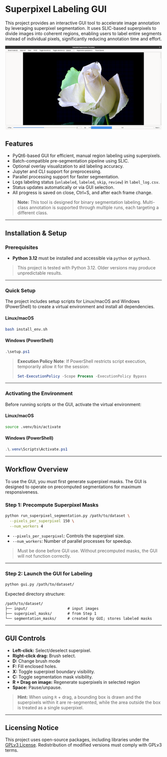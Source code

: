 # Superpixel Labeling GUI

This project provides an interactive GUI tool to accelerate image annotation by leveraging superpixel segmentation. It uses SLIC-based superpixels to divide images into coherent regions, enabling users to label entire segments instead of individual pixels, significantly reducing annotation time and effort.

![Superpixel GUI Screenshot](screenshot.png)

## Features

- PyQt6-based GUI for efficient, manual region labeling using superpixels.
- Batch-compatible pre-segmentation pipeline using SLIC.
- Optional overlay visualization to aid labeling accuracy.
- Jupyter and CLI support for preprocessing.
- Parallel processing support for faster segmentation.
- Logs labeling status (`unlabeled`, `labeled`, `skip`, `review`) in `label_log.csv`.  
- Status updates automatically or via GUI selection.  
- All progress is saved on close, Ctrl+S, and after each frame change.

> **Note:** This tool is designed for binary segmentation labeling. Multi-class annotation is supported through multiple runs, each targeting a different class.

---

## Installation & Setup

### Prerequisites

- **Python 3.12** must be installed and accessible via `python` or `python3`.

> This project is tested with Python 3.12. Older versions may produce unpredictable results.

---

### Quick Setup

The project includes setup scripts for Linux/macOS and Windows (PowerShell) to create a virtual environment and install all dependencies.

#### Linux/macOS

```bash
bash install_env.sh
```

#### Windows (PowerShell)

```powershell
.\setup.ps1
```

> **Execution Policy Note**: If PowerShell restricts script execution, temporarily allow it for the session:
>
> ```powershell
> Set-ExecutionPolicy -Scope Process -ExecutionPolicy Bypass
> ```

---

### Activating the Environment

Before running scripts or the GUI, activate the virtual environment:

#### Linux/macOS

```bash
source .venv/bin/activate
```

#### Windows (PowerShell)

```powershell
.\.venv\Scripts\Activate.ps1
```

---

## Workflow Overview

To use the GUI, you must first generate superpixel masks. The GUI is designed to operate on precomputed segmentations for maximum responsiveness.

### Step 1: Precompute Superpixel Masks

```bash
python run_superpixel_segmentation.py /path/to/dataset \
  --pixels_per_superpixel 150 \
  --num_workers 4
```

- `--pixels_per_superpixel`: Controls the superpixel size.
- `--num_workers`: Number of parallel processes for speedup.

> Must be done before GUI use. Without precomputed masks, the GUI will not function correctly.

---

### Step 2: Launch the GUI for Labeling

```bash
python gui.py /path/to/dataset/
```

Expected directory structure:

```
/path/to/dataset/
├── input/                  # input images
├── superpixel_masks/       # from Step 1
└── segmentation_masks/     # created by GUI; stores labeled masks
```

---

## GUI Controls

- **Left-click:** Select/deselect superpixel.
- **Right-click drag:** Brush select.
- **D:** Change brush mode
- **F:** Fill enclosed holes.
- **X:** Toggle superpixel boundary visibility.
- **C:** Toggle segmentation mask visibility.
- **R + Drag on image:** Regenerate superpixels in selected region
- **Space:** Pause/unpause.

> **Hint:** When using `R` + drag, a bounding box is drawn and the superpixels within it are re-segmented, while the area outside the box is treated as a single superpixel.
---

## Licensing Notice

This project uses open-source packages, including libraries under the [GPLv3 License](https://www.gnu.org/licenses/gpl-3.0.en.html). Redistribution of modified versions must comply with GPLv3 terms.
